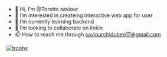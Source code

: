 - 👋 Hi, I’m @Toretto saviour
- 👀 I’m interested in createing interactive web app for user
- 🌱 I’m currently learning backend
- 💞️ I’m looking to collaborate on linkin
- 📫 How to reach me through saviourchiduben17@gmail.com

[![trophy](https://github-profile-trophy.vercel.app/?username=Torettosaviour17&theme=dracula)](https://github.com/ryo-ma/github-profile-trophy)

